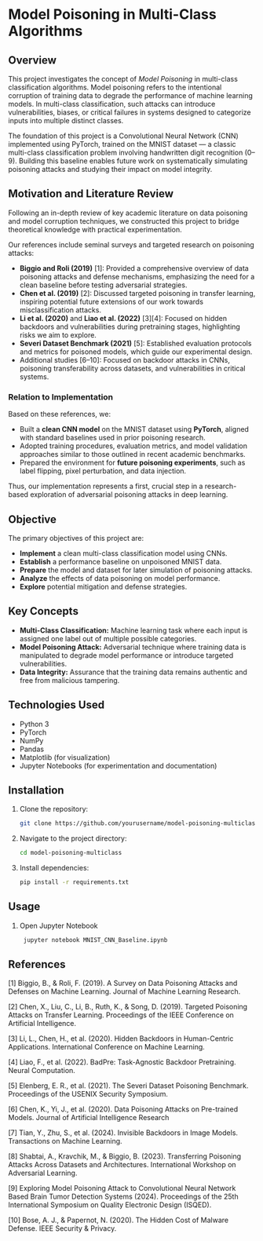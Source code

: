 # Model Poisoning in Multi-Class Algorithms

## Overview

This project investigates the concept of *Model Poisoning* in multi-class classification algorithms. Model poisoning refers to the intentional corruption of training data to degrade the performance of machine learning models. In multi-class classification, such attacks can introduce vulnerabilities, biases, or critical failures in systems designed to categorize inputs into multiple distinct classes.

The foundation of this project is a Convolutional Neural Network (CNN) implemented using PyTorch, trained on the MNIST dataset — a classic multi-class classification problem involving handwritten digit recognition (0–9). Building this baseline enables future work on systematically simulating poisoning attacks and studying their impact on model integrity.

## Motivation and Literature Review

Following an in-depth review of key academic literature on data poisoning and model corruption techniques, we constructed this project to bridge theoretical knowledge with practical experimentation. 

Our references include seminal surveys and targeted research on poisoning attacks:

- **Biggio and Roli (2019)** [1]: Provided a comprehensive overview of data poisoning attacks and defense mechanisms, emphasizing the need for a clean baseline before testing adversarial strategies.
- **Chen et al. (2019)** [2]: Discussed targeted poisoning in transfer learning, inspiring potential future extensions of our work towards misclassification attacks.
- **Li et al. (2020)** and **Liao et al. (2022)** [3][4]: Focused on hidden backdoors and vulnerabilities during pretraining stages, highlighting risks we aim to explore.
- **Severi Dataset Benchmark (2021)** [5]: Established evaluation protocols and metrics for poisoned models, which guide our experimental design.
- Additional studies [6–10]: Focused on backdoor attacks in CNNs, poisoning transferability across datasets, and vulnerabilities in critical systems.

### Relation to Implementation

Based on these references, we:
- Built a **clean CNN model** on the MNIST dataset using **PyTorch**, aligned with standard baselines used in prior poisoning research.
- Adopted training procedures, evaluation metrics, and model validation approaches similar to those outlined in recent academic benchmarks.
- Prepared the environment for **future poisoning experiments**, such as label flipping, pixel perturbation, and data injection.

Thus, our implementation represents a first, crucial step in a research-based exploration of adversarial poisoning attacks in deep learning.

## Objective

The primary objectives of this project are:

- **Implement** a clean multi-class classification model using CNNs.
- **Establish** a performance baseline on unpoisoned MNIST data.
- **Prepare** the model and dataset for later simulation of poisoning attacks.
- **Analyze** the effects of data poisoning on model performance.
- **Explore** potential mitigation and defense strategies.

## Key Concepts

- **Multi-Class Classification:** Machine learning task where each input is assigned one label out of multiple possible categories.
- **Model Poisoning Attack:** Adversarial technique where training data is manipulated to degrade model performance or introduce targeted vulnerabilities.
- **Data Integrity:** Assurance that the training data remains authentic and free from malicious tampering.

## Technologies Used

- Python 3
- PyTorch
- NumPy
- Pandas
- Matplotlib (for visualization)
- Jupyter Notebooks (for experimentation and documentation)

## Installation

1. Clone the repository:
    ```bash
    git clone https://github.com/yourusername/model-poisoning-multiclass.git
    

2. Navigate to the project directory:
    ```bash
    cd model-poisoning-multiclass
    

3. Install dependencies:
    ```bash
    pip install -r requirements.txt    

## Usage

1. Open Jupyter Notebook 
   ```bash
    jupyter notebook MNIST_CNN_Baseline.ipynb

## References

[1] Biggio, B., & Roli, F. (2019). A Survey on Data Poisoning Attacks and Defenses on Machine Learning. Journal of Machine Learning Research.

[2] Chen, X., Liu, C., Li, B., Ruth, K., & Song, D. (2019). Targeted Poisoning Attacks on Transfer Learning. Proceedings of the IEEE Conference on Artificial Intelligence.

[3] Li, L., Chen, H., et al. (2020). Hidden Backdoors in Human-Centric Applications. International Conference on Machine Learning.

[4] Liao, F., et al. (2022). BadPre: Task-Agnostic Backdoor Pretraining. Neural Computation.

[5] Elenberg, E. R., et al. (2021). The Severi Dataset Poisoning Benchmark. Proceedings of the USENIX Security Symposium.

[6] Chen, K., Yi, J., et al. (2020). Data Poisoning Attacks on Pre-trained Models. Journal of Artificial Intelligence Research

[7] Tian, Y., Zhu, S., et al. (2024). Invisible Backdoors in Image Models. Transactions on Machine Learning.

[8] Shabtai, A., Kravchik, M., & Biggio, B. (2023). Transferring Poisoning Attacks Across Datasets and Architectures. International Workshop on Adversarial Learning.

[9] Exploring Model Poisoning Attack to Convolutional Neural Network Based Brain Tumor Detection Systems (2024). Proceedings of the 25th International Symposium on Quality Electronic Design (ISQED).

[10] Bose, A. J., & Papernot, N. (2020). The Hidden Cost of Malware Defense. IEEE Security & Privacy.
